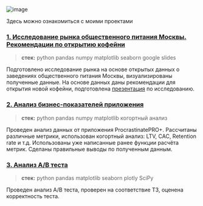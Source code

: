 ![image](https://lh3.googleusercontent.com/fife/AK0iWDzIjsMZJVlBxOywDGk_Lxfh7Aja_BQia5VC8Y2h2PXx3MjLc2ok7pqN47IBaOqYHBl30VvhDcfbs33qRZxYE22Tp_SNZ_SALVXUgvllMHtMA_Wh86Wo7su7LlZFFFftPgiHsWEYqDXe8lOavcWPiKhbcdiU7cOQ1lNI1NvZt0HYrpMS-XiAmWPnwkhq6zFTdzem2rEaAd-rMB9bRnW4coqQoP-x7Cc80do1PNhle7yCWGrtUguK-8Y2ZVCtEYPitdrVG3jOJH7CqSSkPU6sZIceVt3uyKApThS-kwZ24TjV_AME8mLUIWkrfE5r7L67s2u0khaBGxJVMeZR3sLRZwK5kED2AXy0mAejWyKgGwnxd9EGLcZXAgI5c0Z0tmpDCgx6JhkhisIBZx9u-4U6EZ0O2FXMPAlBfKsGknzZtbnl7EsYwj6E7A2jIpvoLv8MaTBHLQ3d8odqv1xbwiBrVh3t0eCBZJibd9IRY6ZaB3axQyXvU37NSd7J2ne4PwrBEvCq1xzG6otQSC91FMik4KzPCgbHSAsqPmSR-Q0_jcfuq8dAB5wl48ujbnIeSKHiMZNy5ctYKYparZhJQnZ7te2NffBVcH4dWrPN_Dhx_xINTYdgEb9SyDSEtU3zCMRfHEliS6EN9pL3NMos6IIe9XJ4MPfbcqdhsSYuPkUktEPazg-cNycmjYi1HinplbBQjjcv7SyjXONjkuthbFjRvqw3lEpc1x_JR5oNHLeyrvQNrI-JW8B5in3OIV3kWG0XTvDrj0Bv5zLTdXGcGv76rKhewYw6ZGrJsxZgHUUoDh3XXpDCVRExaKqBN0tVX-5ntQMrfdNylESuOM70Fhalz5ZvrXdYLzbYe3pj3zS0GwXupRPdlIHxnh2iMQXbISd2iJfTsNToWUHG5dFsx_br129_YQzLUFlZjpEHWQWco0t-a9kLKgl_Xa9FtK0sS7sGAlLfhZLw39PTWcP2o2aoO6FaeNtHsflncI_yvzcgu0eW1xZTe3yQYOAqGRHPF3kD2ddXTilWIbR998QuIUkb8rrc1kWrwICFZ_annF6t_vzrBKTMsrXY95YRsy9lZ3DSHVabeF3fP4FPbSe_DQlF-5rq4w3Y4j-ejri3qVwSiG7q7PQfClc5HeDQdgIxBdV7kPO72jAuC9Vzxsfu8F27qcYMWNM4gNZNwCfG7HfnTH-Gj3t4Jlwb0dDjnJ31ZkXgBxUv_yE3ya5Rchnpmv75ynETNBrl4vz1EZhhuN9yn9C91Nj_EtB8humX6vcvh7QPDXOpKAAyYqqDQiWF0xSTX5sNQZiIqe4RsACip52lMg8QxaCeERFLQt5iZotRzvL5aRQvhaPLA3-jrll4Wm3LoWQ-k7X2FjTtWHhkZKFAIWYHFPc8_0_EPNO3qGt3lDhYt1H9IHFZBP1Tp-Pm1WpOLUTuKpSGkSsIe_diKBIGbWdE9pd0KkgWrCNwvaLZud982nFFgXDRG9h6dR7mNEunUhZpAjiBV_GD7tHFkq4BXb13GZupUMjLlnALBA=w1366-h651)

Здесь можно ознакомиться с моими проектами
### [1. Исследование рынка общественного питания Москвы. Рекомендации по открытию кофейни](https://github.com/bulanovapolina/Portfolio/blob/main/%D0%90%D0%BD%D0%B0%D0%BB%D0%B8%D0%B7%20%D1%80%D1%8B%D0%BD%D0%BA%D0%B0%20%D0%BE%D0%B1%D1%89%D0%B5%D1%81%D1%82%D0%B2%D0%B5%D0%BD%D0%BD%D0%BE%D0%B3%D0%BE%20%D0%BF%D0%B8%D1%82%D0%B0%D0%BD%D0%B8%D1%8F%20%D0%9C%D0%BE%D1%81%D0%BA%D0%B2%D1%8B/%D0%90%D0%BD%D0%B0%D0%BB%D0%B8%D0%B7%20%D1%80%D1%8B%D0%BD%D0%BA%D0%B0%20%D0%9C%D0%BE%D1%81%D0%BA%D0%B2%D1%8B%20%D1%81%20%D1%80%D0%B5%D0%BA%D0%BE%D0%BC%D0%B5%D0%BD%D0%B4%D0%B0%D1%86%D0%B8%D1%8F%D0%BC%D0%B8%20%D0%BF%D0%BE%20%D0%BE%D1%82%D0%BA%D1%80%D1%8B%D1%82%D0%B8%D1%8E%20%D0%BA%D0%BE%D1%84%D0%B5%D0%B9%D0%BD%D0%B8.ipynb)
> **стек:** python pandas numpy matplotlib seaborn google slides

Подготовлено исследование рынка на основе открытых данных о заведениях общественного питания Москвы, визуализированы полученные данные. На основе данных даны рекомендации для открытия новой кофейни, подготовлена [презентация](https://github.com/bulanovapolina/Portfolio/blob/main/%D0%90%D0%BD%D0%B0%D0%BB%D0%B8%D0%B7%20%D1%80%D1%8B%D0%BD%D0%BA%D0%B0%20%D0%BE%D0%B1%D1%89%D0%B5%D1%81%D1%82%D0%B2%D0%B5%D0%BD%D0%BD%D0%BE%D0%B3%D0%BE%20%D0%BF%D0%B8%D1%82%D0%B0%D0%BD%D0%B8%D1%8F%20%D0%9C%D0%BE%D1%81%D0%BA%D0%B2%D1%8B/%D0%9F%D1%80%D0%B5%D0%B7%D0%B5%D0%BD%D1%82%D0%B0%D1%86%D0%B8%D1%8F%20%D0%BF%D0%BE%20%D0%B8%D1%81%D1%81%D0%BB%D0%B5%D0%B4%D0%BE%D0%B2%D0%B0%D0%BD%D0%B8%D1%8E%20%D1%80%D1%8B%D0%BD%D0%BA%D0%B0%20%D0%BE%D0%B1%D1%89%D0%B5%D0%BF%D0%B8%D1%82%D0%B0%20%D0%B2%20%D0%9C%D0%BE%D1%81%D0%BA%D0%B2%D0%B5.pdf) по исследованию.

### [2. Анализ бизнес-показателей приложения](https://github.com/bulanovapolina/Portfolio/blob/main/%D0%90%D0%BD%D0%B0%D0%BB%D0%B8%D0%B7%20%D0%B1%D0%B8%D0%B7%D0%BD%D0%B5%D1%81-%D0%BF%D0%BE%D0%BA%D0%B0%D0%B7%D0%B0%D1%82%D0%B5%D0%BB%D0%B5%D0%B9%20%D0%BF%D1%80%D0%B8%D0%BB%D0%BE%D0%B6%D0%B5%D0%BD%D0%B8%D1%8F/%D0%90%D0%BD%D0%B0%D0%BB%D0%B8%D0%B7%20%D1%83%D0%B1%D1%8B%D1%82%D0%BA%D0%BE%D0%B2%20%D0%BF%D1%80%D0%B8%D0%BB%D0%BE%D0%B6%D0%B5%D0%BD%D0%B8%D1%8F.ipynb)

> **стек:** python pandas numpy matplotlib когортный анализ 

Проведен анализ данных от приложения ProcrastinatePRO+.
Рассчитаны различные метрики, использован когортный анализ: LTV, CAC, Retention rate и т.д. Использованы уже написанные ранее функции расчёта метрик. Сделаны правильные выводы по полученным данным.  

### [3. Анализ А/В теста](https://github.com/bulanovapolina/Portfolio/blob/main/%D0%90%D0%BD%D0%B0%D0%BB%D0%B8%D0%B7%20%D1%80%D0%B5%D0%B7%D1%83%D0%BB%D1%8C%D1%82%D0%B0%D1%82%D0%BE%D0%B2%20%D0%90%D0%92%20%D1%82%D0%B5%D1%81%D1%82%D0%B0/%D0%90%D0%BD%D0%B0%D0%BB%D0%B8%D0%B7%20%D1%80%D0%B5%D0%B7%D1%83%D0%BB%D1%8C%D1%82%D0%B0%D1%82%D0%BE%D0%B2%20%D0%90%D0%92%20%D1%82%D0%B5%D1%81%D1%82%D0%B0.ipynb)
> **стек:** python pandas matplotlib seaborn plotly SciPy

Проведен анализ А/В теста, проверен на соответствие ТЗ, оценена корректность теста.




